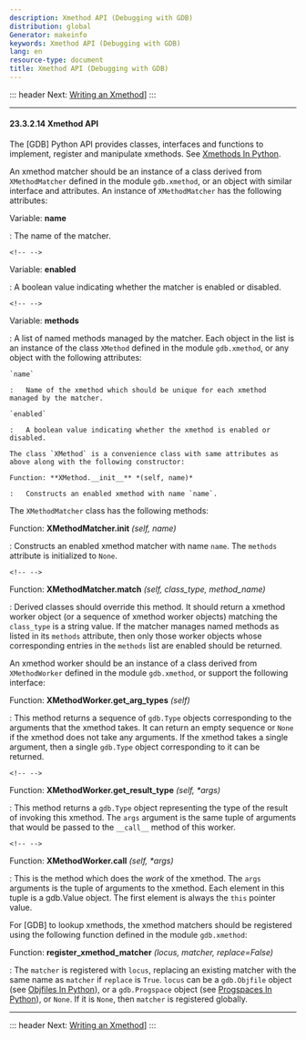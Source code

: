 ```yaml
---
description: Xmethod API (Debugging with GDB)
distribution: global
Generator: makeinfo
keywords: Xmethod API (Debugging with GDB)
lang: en
resource-type: document
title: Xmethod API (Debugging with GDB)
---
```

::: header
Next: [Writing an Xmethod](Writing-an-Xmethod.html#Writing-an-Xmethod)]
:::

---

#### 23.3.2.14 Xmethod API

The [GDB] Python API provides classes, interfaces and functions to implement, register and manipulate xmethods. See [Xmethods In Python](Xmethods-In-Python.html#Xmethods-In-Python).

An xmethod matcher should be an instance of a class derived from `XMethodMatcher` defined in the module `gdb.xmethod`, or an object with similar interface and attributes. An instance of `XMethodMatcher` has the following attributes:

Variable: **name**

:   The name of the matcher.

```
<!-- -->
```

Variable: **enabled**

:   A boolean value indicating whether the matcher is enabled or disabled.

```
<!-- -->
```

Variable: **methods**

:   A list of named methods managed by the matcher. Each object in the list is an instance of the class `XMethod` defined in the module `gdb.xmethod`, or any object with the following attributes:

```
`name`

:   Name of the xmethod which should be unique for each xmethod managed by the matcher.

`enabled`

:   A boolean value indicating whether the xmethod is enabled or disabled.

The class `XMethod` is a convenience class with same attributes as above along with the following constructor:

Function: **XMethod.__init__** *(self, name)*

:   Constructs an enabled xmethod with name `name`.
```

The `XMethodMatcher` class has the following methods:

Function: **XMethodMatcher.__init__** *(self, name)*

:   Constructs an enabled xmethod matcher with name `name`. The `methods` attribute is initialized to `None`.

```
<!-- -->
```

Function: **XMethodMatcher.match** *(self, class_type, method_name)*

:   Derived classes should override this method. It should return a xmethod worker object (or a sequence of xmethod worker objects) matching the `class_type` is a string value. If the matcher manages named methods as listed in its `methods` attribute, then only those worker objects whose corresponding entries in the `methods` list are enabled should be returned.

An xmethod worker should be an instance of a class derived from `XMethodWorker` defined in the module `gdb.xmethod`, or support the following interface:

Function: **XMethodWorker.get_arg_types** *(self)*

:   This method returns a sequence of `gdb.Type` objects corresponding to the arguments that the xmethod takes. It can return an empty sequence or `None` if the xmethod does not take any arguments. If the xmethod takes a single argument, then a single `gdb.Type` object corresponding to it can be returned.

```
<!-- -->
```

Function: **XMethodWorker.get_result_type** *(self, \*args)*

:   This method returns a `gdb.Type` object representing the type of the result of invoking this xmethod. The `args` argument is the same tuple of arguments that would be passed to the `__call__` method of this worker.

```
<!-- -->
```

Function: **XMethodWorker.__call__** *(self, \*args)*

:   This is the method which does the *work* of the xmethod. The `args` arguments is the tuple of arguments to the xmethod. Each element in this tuple is a gdb.Value object. The first element is always the `this` pointer value.

For [GDB] to lookup xmethods, the xmethod matchers should be registered using the following function defined in the module `gdb.xmethod`:

Function: **register_xmethod_matcher** *(locus, matcher, replace=False)*

:   The `matcher` is registered with `locus`, replacing an existing matcher with the same name as `matcher` if `replace` is `True`. `locus` can be a `gdb.Objfile` object (see [Objfiles In Python](Objfiles-In-Python.html#Objfiles-In-Python)), or a `gdb.Progspace` object (see [Progspaces In Python](Progspaces-In-Python.html#Progspaces-In-Python)), or `None`. If it is `None`, then `matcher` is registered globally.

---

::: header
Next: [Writing an Xmethod](Writing-an-Xmethod.html#Writing-an-Xmethod)]
:::

